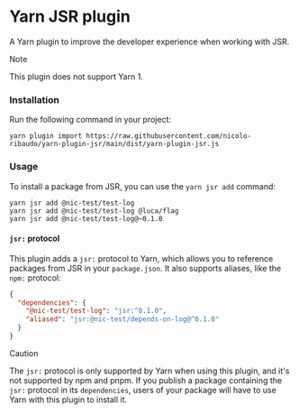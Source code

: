 # Yarn JSR plugin

A Yarn plugin to improve the developer experience when working with JSR.

> [!NOTE]
> This plugin does not support Yarn 1.

### Installation

Run the following command in your project:

```
yarn plugin import https://raw.githubusercontent.com/nicolo-ribaudo/yarn-plugin-jsr/main/dist/yarn-plugin-jsr.js
```

### Usage

To install a package from JSR, you can use the `yarn jsr add` command:

```
yarn jsr add @nic-test/test-log
yarn jsr add @nic-test/test-log @luca/flag
yarn jsr add @nic-test/test-log@~0.1.0
```

#### `jsr:` protocol

This plugin adds a `jsr:` protocol to Yarn, which allows you to reference packages from JSR in your `package.json`. It also supports aliases, like the `npm:` protocol:

```json
{
  "dependencies": {
    "@nic-test/test-log": "jsr:^0.1.0",
    "aliased": "jsr:@nic-test/depends-on-log@^0.1.0"
  }
}
```

> [!CAUTION]
> The `jsr:` protocol is only supported by Yarn when using this plugin, and it's not supported by npm and pnpm.
> If you publish a package containing the `jsr:` protocol in its `dependencies`, users of your package will have to use Yarn
> with this plugin to install it.
